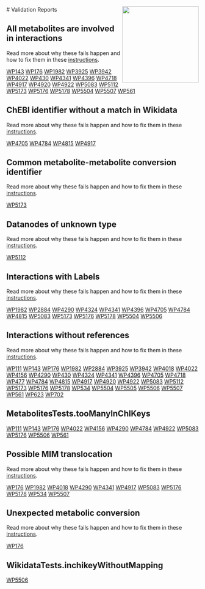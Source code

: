 <img style="float: right; width: 200px" src="https://upload.wikimedia.org/wikipedia/commons/thumb/8/83/Wplogo_with_text_500.png/640px-Wplogo_with_text_500.png" />
# Validation Reports

## All metabolites are involved in interactions


Read more about why these fails happen and how to fix them in these [instructions](https://www.wikipathways.org/WikiPathwaysCurator/IEMPathwayTests/allMetabolitesInteract).

[WP143](reports/WP143#all-metabolites-are-involved-in-interactions) [WP176](reports/WP176#all-metabolites-are-involved-in-interactions) [WP1982](reports/WP1982#all-metabolites-are-involved-in-interactions) [WP3925](reports/WP3925#all-metabolites-are-involved-in-interactions) [WP3942](reports/WP3942#all-metabolites-are-involved-in-interactions) [WP4022](reports/WP4022#all-metabolites-are-involved-in-interactions) [WP430](reports/WP430#all-metabolites-are-involved-in-interactions) [WP4341](reports/WP4341#all-metabolites-are-involved-in-interactions) [WP4396](reports/WP4396#all-metabolites-are-involved-in-interactions) [WP4718](reports/WP4718#all-metabolites-are-involved-in-interactions) [WP4917](reports/WP4917#all-metabolites-are-involved-in-interactions) [WP4920](reports/WP4920#all-metabolites-are-involved-in-interactions) [WP4922](reports/WP4922#all-metabolites-are-involved-in-interactions) [WP5083](reports/WP5083#all-metabolites-are-involved-in-interactions) [WP5112](reports/WP5112#all-metabolites-are-involved-in-interactions) [WP5173](reports/WP5173#all-metabolites-are-involved-in-interactions) [WP5176](reports/WP5176#all-metabolites-are-involved-in-interactions) [WP5178](reports/WP5178#all-metabolites-are-involved-in-interactions) [WP5504](reports/WP5504#all-metabolites-are-involved-in-interactions) [WP5507](reports/WP5507#all-metabolites-are-involved-in-interactions) [WP561](reports/WP561#all-metabolites-are-involved-in-interactions) 

## ChEBI identifier without a match in Wikidata


Read more about why these fails happen and how to fix them in these [instructions](https://www.wikipathways.org/WikiPathwaysCurator/WikidataTests/chebiWithoutMapping).

[WP4705](reports/WP4705#chebi-identifier-without-a-match-in-wikidata) [WP4784](reports/WP4784#chebi-identifier-without-a-match-in-wikidata) [WP4815](reports/WP4815#chebi-identifier-without-a-match-in-wikidata) [WP4917](reports/WP4917#chebi-identifier-without-a-match-in-wikidata) 

## Common metabolite-metabolite conversion identifier


Read more about why these fails happen and how to fix them in these [instructions](https://www.wikipathways.org/WikiPathwaysCurator/IEMPathwayTests/metabolicConversionIdentifiersCommon).

[WP5173](reports/WP5173#common-metabolite-metabolite-conversion-identifier) 

## Datanodes of unknown type


Read more about why these fails happen and how to fix them in these [instructions](https://www.wikipathways.org/WikiPathwaysCurator/DataNodesTests/unknownTypes).

[WP5112](reports/WP5112#datanodes-of-unknown-type) 

## Interactions with Labels


Read more about why these fails happen and how to fix them in these [instructions](https://www.wikipathways.org/WikiPathwaysCurator/InteractionTests/interactionsWithLabels).

[WP1982](reports/WP1982#interactions-with-labels) [WP2884](reports/WP2884#interactions-with-labels) [WP4290](reports/WP4290#interactions-with-labels) [WP4324](reports/WP4324#interactions-with-labels) [WP4341](reports/WP4341#interactions-with-labels) [WP4396](reports/WP4396#interactions-with-labels) [WP4705](reports/WP4705#interactions-with-labels) [WP4784](reports/WP4784#interactions-with-labels) [WP4815](reports/WP4815#interactions-with-labels) [WP5083](reports/WP5083#interactions-with-labels) [WP5173](reports/WP5173#interactions-with-labels) [WP5176](reports/WP5176#interactions-with-labels) [WP5178](reports/WP5178#interactions-with-labels) [WP5504](reports/WP5504#interactions-with-labels) [WP5506](reports/WP5506#interactions-with-labels) 

## Interactions without references


Read more about why these fails happen and how to fix them in these [instructions](https://www.wikipathways.org/WikiPathwaysCurator/CovidDiseaseMapsTests/interactionsWithoutReferences).

[WP111](reports/WP111#interactions-without-references) [WP143](reports/WP143#interactions-without-references) [WP176](reports/WP176#interactions-without-references) [WP1982](reports/WP1982#interactions-without-references) [WP2884](reports/WP2884#interactions-without-references) [WP3925](reports/WP3925#interactions-without-references) [WP3942](reports/WP3942#interactions-without-references) [WP4018](reports/WP4018#interactions-without-references) [WP4022](reports/WP4022#interactions-without-references) [WP4156](reports/WP4156#interactions-without-references) [WP4290](reports/WP4290#interactions-without-references) [WP430](reports/WP430#interactions-without-references) [WP4324](reports/WP4324#interactions-without-references) [WP4341](reports/WP4341#interactions-without-references) [WP4396](reports/WP4396#interactions-without-references) [WP4705](reports/WP4705#interactions-without-references) [WP4718](reports/WP4718#interactions-without-references) [WP477](reports/WP477#interactions-without-references) [WP4784](reports/WP4784#interactions-without-references) [WP4815](reports/WP4815#interactions-without-references) [WP4917](reports/WP4917#interactions-without-references) [WP4920](reports/WP4920#interactions-without-references) [WP4922](reports/WP4922#interactions-without-references) [WP5083](reports/WP5083#interactions-without-references) [WP5112](reports/WP5112#interactions-without-references) [WP5173](reports/WP5173#interactions-without-references) [WP5176](reports/WP5176#interactions-without-references) [WP5178](reports/WP5178#interactions-without-references) [WP534](reports/WP534#interactions-without-references) [WP5504](reports/WP5504#interactions-without-references) [WP5505](reports/WP5505#interactions-without-references) [WP5506](reports/WP5506#interactions-without-references) [WP5507](reports/WP5507#interactions-without-references) [WP561](reports/WP561#interactions-without-references) [WP623](reports/WP623#interactions-without-references) [WP702](reports/WP702#interactions-without-references) 

## MetabolitesTests.tooManyInChIKeys

[WP111](reports/WP111#metabolitesteststoomanyinchikeys) [WP143](reports/WP143#metabolitesteststoomanyinchikeys) [WP176](reports/WP176#metabolitesteststoomanyinchikeys) [WP4022](reports/WP4022#metabolitesteststoomanyinchikeys) [WP4156](reports/WP4156#metabolitesteststoomanyinchikeys) [WP4290](reports/WP4290#metabolitesteststoomanyinchikeys) [WP4784](reports/WP4784#metabolitesteststoomanyinchikeys) [WP4922](reports/WP4922#metabolitesteststoomanyinchikeys) [WP5083](reports/WP5083#metabolitesteststoomanyinchikeys) [WP5176](reports/WP5176#metabolitesteststoomanyinchikeys) [WP5506](reports/WP5506#metabolitesteststoomanyinchikeys) [WP561](reports/WP561#metabolitesteststoomanyinchikeys) 

## Possible MIM translocation


Read more about why these fails happen and how to fix them in these [instructions](https://www.wikipathways.org/WikiPathwaysCurator/InteractionTests/possibleTranslocations).

[WP176](reports/WP176#possible-mim-translocation) [WP1982](reports/WP1982#possible-mim-translocation) [WP4018](reports/WP4018#possible-mim-translocation) [WP4290](reports/WP4290#possible-mim-translocation) [WP4341](reports/WP4341#possible-mim-translocation) [WP4917](reports/WP4917#possible-mim-translocation) [WP5083](reports/WP5083#possible-mim-translocation) [WP5176](reports/WP5176#possible-mim-translocation) [WP5178](reports/WP5178#possible-mim-translocation) [WP534](reports/WP534#possible-mim-translocation) [WP5507](reports/WP5507#possible-mim-translocation) 

## Unexpected metabolic conversion


Read more about why these fails happen and how to fix them in these [instructions](https://www.wikipathways.org/WikiPathwaysCurator/IEMPathwayTests/metabolicConversions).

[WP176](reports/WP176#unexpected-metabolic-conversion) 

## WikidataTests.inchikeyWithoutMapping

[WP5506](reports/WP5506#wikidatatestsinchikeywithoutmapping) 

